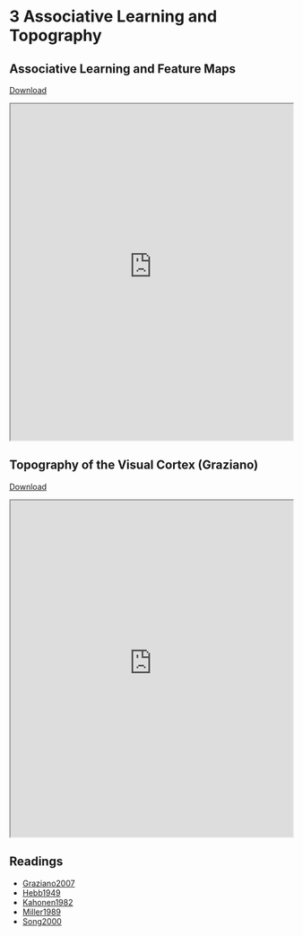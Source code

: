 # 3 Associative Learning and Topography

## Associative Learning and Feature Maps

<a href="https://princetonuniversity.github.io/NEU-PSY-502/_static/pdf/Class%203/Associative%20Learning%20and%20Feature%20Maps.pdf" download>Download</a>
<iframe src="https://princetonuniversity.github.io/NEU-PSY-502/_static/pdf/Class%203/Associative%20Learning%20and%20Feature%20Maps.pdf" width="100%" 
height="600px"></iframe>

## Topography of the Visual Cortex (Graziano)

<a href="https://princetonuniversity.github.io/NEU-PSY-502/_static/pdf/Class%203/Topography%20of%20Visual%20Cortex%20-%20Graziano.pdf" download>Download</a>
<iframe src="https://princetonuniversity.github.io/NEU-PSY-502/_static/pdf/Class%203/Topography%20of%20Visual%20Cortex%20-%20Graziano.pdf"width="100%" 
height="600px"></iframe>

## Readings

- <a href="https://princetonuniversity.github.io/NEU-PSY-502/_static/pdf/Class%203/Graziano2007.pdf" download>Graziano2007</a>
- <a href="https://princetonuniversity.github.io/NEU-PSY-502/_static/pdf/Class%203/Hebb1949.pdf" download>Hebb1949</a>
- <a href="https://princetonuniversity.github.io/NEU-PSY-502/_static/pdf/Class%203/Kahonen1982.pdf" download>Kahonen1982</a>
- <a href="https://princetonuniversity.github.io/NEU-PSY-502/_static/pdf/Class%203/Miller1989.pdf" download>Miller1989</a>
- <a href="https://princetonuniversity.github.io/NEU-PSY-502/_static/pdf/Class%203/Song2000.pdf" download>Song2000</a>

